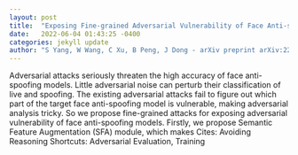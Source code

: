 ```yaml
---
layout: post
title:  "Exposing Fine-grained Adversarial Vulnerability of Face Anti-spoofing Models"
date:   2022-06-04 01:43:25 -0400
categories: jekyll update
author: "S Yang, W Wang, C Xu, B Peng, J Dong - arXiv preprint arXiv:2205.14851, 2022"
---
```

Adversarial attacks seriously threaten the high accuracy of face anti-spoofing models. Little adversarial noise can perturb their classification of live and spoofing. The existing adversarial attacks fail to figure out which part of the target face anti-spoofing model is vulnerable, making adversarial analysis tricky. So we propose fine-grained attacks for exposing adversarial vulnerability of face anti-spoofing models. Firstly, we propose Semantic Feature Augmentation (SFA) module, which makes  Cites: Avoiding Reasoning Shortcuts: Adversarial Evaluation, Training